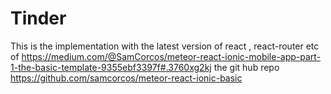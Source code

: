 # Tinder
This is the implementation with the latest version of react , react-router etc of https://medium.com/@SamCorcos/meteor-react-ionic-mobile-app-part-1-the-basic-template-9355ebf3397f#.3760xg2kj the git hub repo https://github.com/samcorcos/meteor-react-ionic-basic
